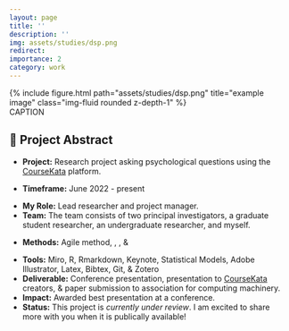 ```yaml
---
layout: page
title: ''
description: ''     
img: assets/studies/dsp.png
redirect: 
importance: 2
category: work
---
```


<div class="col d-flex justify-content-center align-items-center">
    <div class="col-sm mt-3 mt-md-0">
        {% include figure.html path="assets/studies/dsp.png" title="example image" class="img-fluid rounded z-depth-1" %}
    </div>
    <div class="caption">
        CAPTION
    </div>
</div>



<!--Abstract-->
## 📌 **Project Abstract** 
<!--2. Client/Company/Project type-->
- **Project:** Research project asking psychological questions using the [CourseKata](https://coursekata.org/) platform. 
<!--3. Project date (When did you work on the project)-->
- **Timeframe:** June 2022 - present
<!--4. Your role (What you were responsible for on the project)-->
- **My Role:** Lead researcher and project manager.
- **Team:** The team consists of two principal investigators, a graduate student researcher, an undergraduate researcher, and myself.
<!--UX methods-->
- **Methods:** Agile method, [](#user-req-int), [](#user-tasks), & [](#user-exp-ques)
<!--logos-->
- **Tools:** Miro, R, Rmarkdown, Keynote, Statistical Models, Adobe Illustrator, Latex, Bibtex, Git, & Zotero  
- **Deliverable:** Conference presentation, presentation to [CourseKata](https://coursekata.org/) creators, & paper submission to association for computing machinery.
- **Impact:** Awarded best presentation at a conference.
- **Status:** This project is *currently under review*. I am excited to share more with you when it is publically available! 

<br>

<br>

<br>

<br>


